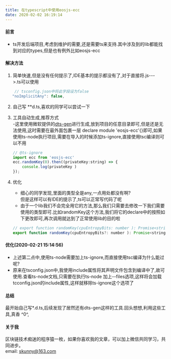 ```yaml
---
title: 在typescript中使用eosjs-ecc
date: 2020-02-02 16:19:14
---
```

#### 前言
- ts开发后端项目,考虑到维护的需要,还是需要ts来支持.其中涉及到的lib都能找到对应的types,但是也有例外比如eosjs-ecc

#### 解决方法
1. 简单快速,但是没有任何提示了,IDE基本的提示都没有了,对于直接将.js--->.ts可以使用

```javascript
	// tsconfig.json中将此字段设为false
   "noImplicitAny": false,
```

2. 自己写 **d.ts,喜欢的同学可以尝试一下
3. 工具自动生成,推荐方式  
	-这里使用微软提供的[dts-gen](https://github.com/microsoft/dts-gen)进行生成,放到项目的任意目录即可,但是还是无法使用,这时需要在最外面包裹一层 declare module 'eosjs-ecc'{}即可,如果使用ts-node执行项目,需要在导入的时候添加ts-ignore,直接使用tsc编译则可以不用
	
	```javascript
	// @ts-ignore
	import ecc from 'eosjs-ecc'
	ecc.randomKey(0).then((privateKey:string) => {
    	console.log(privateKey )
	});
	```
4. 优化  
	- 细心的同学发现,里面的类型全是any,一点用处都没有啊?   
	但是这样可以有IDE的提示了,ts可以正常写代码了呢  
	- 由于一个lib我们不会完全用它的方法,那么我们只需要去修改一下我们需要使用的类型即可.比如randomKey这个方法,我们将它的declare中的按照如下更改即可,再次调用就达到了正常使用lib的目的啦

	```javascript
	// export function randomKey(cpuEntropyBits: number ): Promise<string>;
	export function randomKey(cpuEntropyBits?: number ): Promise<string>;
	```

#### 优化(2020-02-21 15:14:56)

* 上述第二点中,使用ts-node需要加上ts-ignore,而直接使用tsc编译为什么能过呢?
* 原来在tsconfig.json中,我使用include属性将其声明文件包含到编译中了,故可使用.查看ts-node文档,只需要在执行ts-node 加上--files选项,这样将会加载tcconfig.json的include属性,这样就移除ts-ignore这个选项了

#### 总结
  最开始自己写*.d.ts,后续发现了居然还有dts-gen这样的工具.回头想想,利用这些工具,真香 ^0^,
#### 关于我
区块链技术痴迷的程序猿一枚，如果你喜欢我的文章，可以加上微信共同学习，共同进步。  
email: <skunny@163.com>